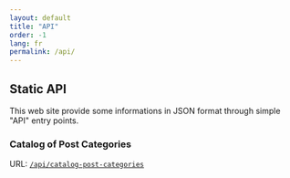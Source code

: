 ```yaml
---
layout: default
title: "API"
order: -1
lang: fr
permalink: /api/
---
```


## Static API

This web site provide some informations in JSON format through simple "API"
entry points.

### Catalog of Post Categories

URL: [`/api/catalog-post-categories`](/api/catalog-post-categories.json)



